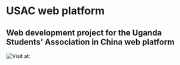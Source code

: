 # USAC web platform
Web development project for the Uganda Students' Association in China web platform
---
![Visit at:](https://img.shields.io/website?down_color=blue&down_message=maintainance%20mode&up_color=green&up_message=online&url=https%3A%2F%2Fwww.usac-students.com)





